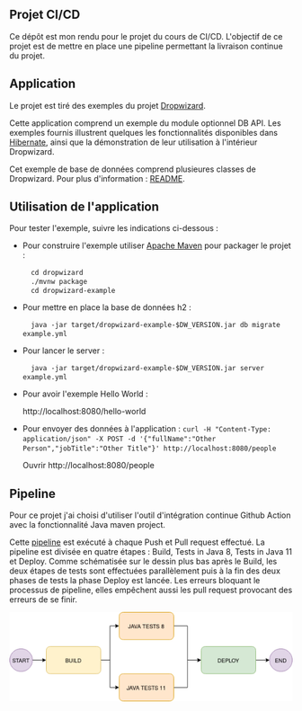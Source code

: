 ## Projet CI/CD
Ce dépôt est mon rendu pour le projet du cours de CI/CD. L'objectif de ce projet est de mettre en place une pipeline permettant la livraison continue du projet. 

## Application
Le projet est tiré des exemples du projet [Dropwizard](https://github.com/dropwizard/dropwizard).

Cette application comprend un exemple du module optionnel DB API. Les exemples fournis illustrent quelques les fonctionnalités disponibles dans [Hibernate](http://hibernate.org/), ainsi que la démonstration de leur utilisation à l'intérieur Dropwizard.

Cet exemple de base de données comprend plusieures classes de Dropwizard. Pour plus d'information : [README](https://github.com/dropwizard/dropwizard/blob/master/dropwizard-example/README.md). 

## Utilisation de l'application
Pour tester l'exemple, suivre les indications ci-dessous :

* Pour construire l'exemple utiliser  [Apache Maven](https://maven.apache.org/)  pour packager le projet :

        cd dropwizard
        ./mvnw package
        cd dropwizard-example

* Pour mettre en place la base de données h2 : 

        java -jar target/dropwizard-example-$DW_VERSION.jar db migrate example.yml

* Pour lancer le server : 

        java -jar target/dropwizard-example-$DW_VERSION.jar server example.yml

* Pour avoir l'exemple Hello World :

	http://localhost:8080/hello-world

* Pour envoyer des données à l'application :
`curl -H "Content-Type: application/json" -X POST -d '{"fullName":"Other Person","jobTitle":"Other Title"}' http://localhost:8080/people`    
	
	Ouvrir http://localhost:8080/people
	
## Pipeline
Pour ce projet j'ai choisi d'utiliser l'outil d'intégration continue Github Action avec la fonctionnalité Java maven project. 

Cette [pipeline](https://github.com/elb29/ProjCICD/blob/master/.github/workflows/maven.yml) est exécuté à chaque Push et Pull request effectué. 
La pipeline est divisée en quatre étapes : Build, Tests in Java 8, Tests in Java 11 et Deploy. Comme schématisée sur le dessin plus bas après le Build, les deux étapes de tests sont effectuées parallèlement puis à la fin des deux phases de tests la phase Deploy est lancée.
Les erreurs bloquant le processus de pipeline, elles empêchent aussi les pull request provocant des erreurs de se finir. 

![Schéma de la pipeline](https://github.com/elb29/ProjCICD/blob/master/img/pipeline.png)

